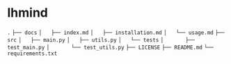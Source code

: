 # lhmind

`.`
`├── docs`
`│   ├── index.md`
`│   ├── installation.md`
`│   └── usage.md`
`├── src`
`│   ├── main.py`
`│   ├── utils.py`
`│   └── tests`
`│       ├── test_main.py`
`│       └── test_utils.py`
`├── LICENSE`
`├── README.md`
`└── requirements.txt`

